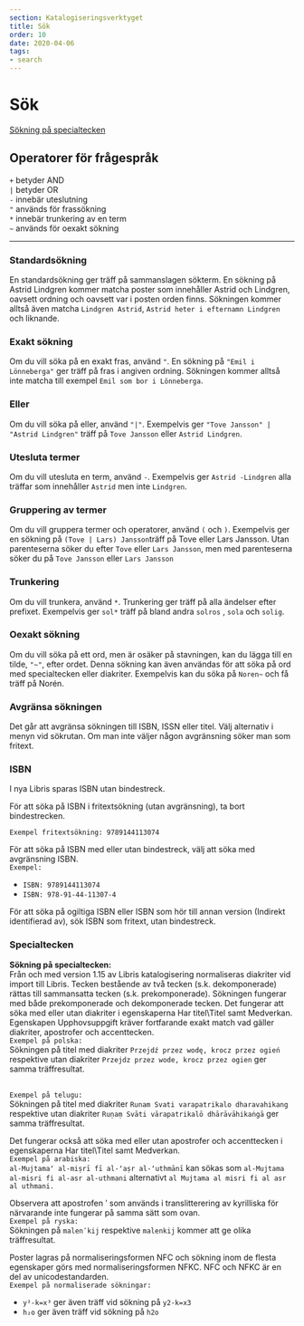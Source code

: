 ```yaml
---
section: Katalogiseringsverktyget
title: Sök
order: 10
date: 2020-04-06
tags:
- search
---
```


# Sök

[Sökning på specialtecken](#specialtecken)

## Operatorer för frågespråk

   `+` betyder AND  
   `|` betyder OR  
   `-` innebär uteslutning  
   `"` används för frassökning  
   `*` innebär trunkering av en term  
   `~` används för oexakt sökning

---

### Standardsökning

En standardsökning ger träff på sammanslagen sökterm. En sökning på Astrid Lindgren kommer matcha poster som innehåller Astrid och Lindgren, oavsett ordning och oavsett var i posten orden finns. Sökningen kommer alltså även matcha `Lindgren Astrid`, `Astrid heter i efternamn Lindgren` och liknande.

### Exakt sökning

Om du vill söka på en exakt fras, använd `"`. En sökning på `"Emil i Lönneberga"` ger träff på fras i angiven ordning. Sökningen kommer alltså inte matcha till exempel `Emil som bor i Lönneberga`.

### Eller

Om du vill söka på eller, använd `"|"`. Exempelvis ger `"Tove Jansson" | "Astrid Lindgren"` träff på `Tove Jansson` eller `Astrid Lindgren`.

### Utesluta termer

Om du vill utesluta en term, använd `-`. Exempelvis ger `Astrid -Lindgren` alla träffar som innehåller `Astrid` men inte `Lindgren`.

### Gruppering av termer 

Om du vill gruppera termer och operatorer, använd `(` och `)`. Exempelvis ger en sökning på `(Tove | Lars) Jansson`träff på Tove eller Lars Jansson. Utan parenteserna söker du efter `Tove` eller `Lars Jansson`, men med parenteserna söker du på `Tove Jansson` eller `Lars Jansson`

### Trunkering

Om du vill trunkera, använd `*`. Trunkering ger träff på alla ändelser efter prefixet. Exempelvis ger `sol*` träff på bland andra `solros` , `sola` och `solig`.  

### Oexakt sökning  

Om du vill söka på ett ord, men är osäker på stavningen, kan du lägga till en tilde, `"~"`, efter ordet. Denna sökning kan även användas för att söka på ord med specialtecken eller diakriter. Exempelvis kan du söka på `Noren~` och få träff på Norén.  

### Avgränsa sökningen

Det går att avgränsa sökningen till ISBN, ISSN eller titel. Välj alternativ i menyn vid sökrutan. Om man inte väljer någon avgränsning söker man som fritext. 

### ISBN

I nya Libris sparas ISBN utan bindestreck.  

För att söka på ISBN i fritextsökning (utan avgränsning), ta bort bindestrecken.  

```Exempel fritextsökning: 9789144113074```

För att söka på ISBN med eller utan bindestreck, välj att söka med avgränsning ISBN.
<br/>`Exempel:`
  * `ISBN: 9789144113074`
  * `ISBN: 978-91-44-11307-4`  

För att söka på ogiltiga ISBN eller ISBN som hör till annan version (Indirekt identifierad av), sök ISBN som fritext, utan bindestreck.  

### Specialtecken

**Sökning på specialtecken:**  
Från och med version 1.15 av Libris katalogisering normaliseras diakriter vid import till Libris. Tecken bestående av två tecken (s.k. dekomponerade) rättas till sammansatta tecken (s.k. prekomponerade). Sökningen fungerar med både prekomponerade och dekomponerade tecken.
Det fungerar att söka med eller utan diakriter i egenskaperna Har titel\Titel samt Medverkan. Egenskapen Upphovsuppgift kräver fortfarande exakt match vad gäller diakriter, apostrofer och accenttecken.
<br/>`Exempel på polska:`
<br/>Sökningen på titel med diakriter `Przejdź przez wodę, krocz przez ogień` respektive utan diakriter `Przejdz przez wode, krocz przez ogien` ger samma träffresultat.

<br/>`Exempel på telugu:`
<br/>Sökningen på titel med diakriter `Runam Svati varapatrikalo dharavahikang` respektive utan diakriter `Ruṇaṃ Svāti vārapatrikalō dhārāvāhikaṅgā` ger samma träffresultat.

Det fungerar också att söka med eller utan apostrofer och accenttecken i egenskaperna Har titel\Titel samt Medverkan.
<br/>`Exempel på arabiska:`
<br/>`al-Mujtamaʻ al-miṣrī fī al-ʻaṣr al-ʻuthmānī` kan sökas som `al-Mujtama al-misri fi al-asr al-uthmani` alternativt `al Mujtama al misri fi al asr al uthmani.`

Observera att apostrofen ʹ som används i translitterering av kyrilliska för närvarande inte fungerar på samma sätt som ovan.
<br/>`Exempel på ryska:`
<br/>Sökningen på `malenʹkij` respektive `malenkij` kommer att ge olika träffresultat.

Poster lagras på normaliseringsformen NFC och sökning inom de flesta egenskaper görs med normaliseringsformen NFKC. NFC och NFKC är en del av unicodestandarden.
<br/>`Exempel på normaliserade sökningar:`
  * `y²-k=x³` ger även träff vid sökning på `y2-k=x3`
  * `h₂o` ger även träff vid sökning på `h2o`
